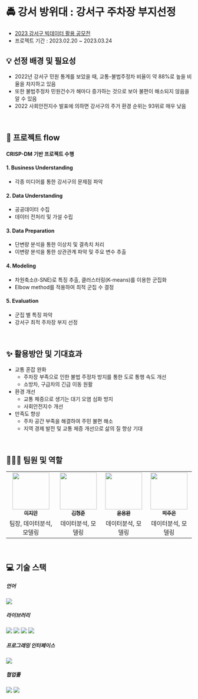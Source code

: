 # 🚔 강서 방위대 : 강서구 주차장 부지선정
- [2023 강서구 빅데이터 활용 공모전](https://allforyoung.com/posts/26465)
- 프로젝트 기간 : 2023.02.20 ~ 2023.03.24

## 💡 선정 배경 및 필요성
- 2022년 강서구 민원 통계를 보았을 때, 교통-불법주정차 비율이 약 88%로 높을 비율을 차지하고 있음
- 또한 불법주정차 민원건수가 해마다 증가하는 것으로 보아 불편이 해소되지 않음을 알 수 있음
- 2022 사회안전지수 발표에 의하면 강서구의 주거 환경 순위는 93위로 매우 낮음

<br>

## 📑 프로젝트 flow
#### CRISP-DM 기반 프로젝트 수행
#### 1. Business Understanding
- 각종 미디어를 통한 강서구의 문제점 파악

#### 2. Data Understanding
- 공공데이터 수집
- 데이터 전처리 및 가설 수립

#### 3. Data Preparation
- 단변량 분석을 통한 이상치 및 결측치 처리
- 이변량 분석을 통한 상관관계 파악 및 주요 변수 추출
#### 4. Modeling
- 차원축소(t-SNE)로 특징 추출, 클러스터링(K-means)를 이용한 군집화
- Elbow method를 적용하여 최적 군집 수 결정
#### 5. Evaluation
- 군집 별 특징 파악
- 강서구 최적 주차장 부지 선정

<br>


## ✨ 활용방안 및 기대효과
- 교통 혼잡 완화
  - 주차장 부족으로 인한 불법 주정차 방지를 통한 도로 통행 속도 개선
  - 소방차, 구급차의 긴급 이동 원활
- 환경 개선
  - 교통 체증으로 생기는 대기 오염 심화 방지
  - 사회안전지수 개선
- 만족도 향상
  - 주차 공간 부족을 해결하여 주민 불편 해소
  - 지역 경제 발전 및 교통 체증 개선으로 삶의 질 향상 기대

<br>

## 🧑‍🤝‍🧑 팀원 및 역할
<table>
  <tbody>
    <tr>
      <td align="center">
        <a href="https://github.com/jian1114">
          <img src="https://avatars.githubusercontent.com/u/77630266?v=4" width="100px;">  <br>
          <sub><b>이지안</b></sub>
        </a>
      </td>
      <td align="center">
        <a href="https://github.com/brojoon1">
          <img src="https://avatars.githubusercontent.com/u/81418195?v=4" width="100px;">  <br>
          <sub><b>김형준</b></sub>
        </a>
      </td>
      <td align="center">
        <a href="https://github.com/ayocado">
          <img src="https://avatars.githubusercontent.com/u/89889583?v=4" width="100px;">  <br>
          <sub><b>윤용완</b></sub>
        </a>
      </td>
      <td align="center">
        <a href="https://github.com/JunePark-00">
          <img src="https://avatars.githubusercontent.com/u/81201633?v=4" width="100px;">  <br>
          <sub><b>박주은</b></sub>
        </a>
      </td>
    </tr>
    <tr>
      <td align="center">팀장, 데이터분석, 모델링</td>
      <td align="center">데이터분석, 모델링</td>
      <td align="center">데이터분석, 모델링</td>
      <td align="center">데이터분석, 모델링</td>
    </tr>
  </tbody>
</table>

<br>

## 💻 기술 스택
##### 언어
<span><img src="https://img.shields.io/badge/Python-3776AB?style=for-the-badge&logo=Python&logoColor=white"></span>
##### 라이브러리
<span><img src="https://img.shields.io/badge/numpy-013243?style=for-the-badge&logo=numpy&logoColor=white"></span>
<span><img src="https://img.shields.io/badge/pandas-150458?style=for-the-badge&logo=pandas&logoColor=white"></span>
<span><img src="https://img.shields.io/badge/scipy-8CAAE6?style=for-the-badge&logo=scipy&logoColor=white"></span>
<span><img src="https://img.shields.io/badge/folium-77B829?style=for-the-badge&logo=folium&logoColor=white"></span>
##### 프로그래밍 인터페이스
<span><img src="https://img.shields.io/badge/jupyter-F37626?style=for-the-badge&logo=jupyter&logoColor=white"></span>
##### 협업툴
<span><img src="https://img.shields.io/badge/notion-000000?style=for-the-badge&logo=notion&logoColor=white"></span>
<span><img src="https://img.shields.io/badge/discord-5865F2?style=for-the-badge&logo=discord&logoColor=white"></span>
